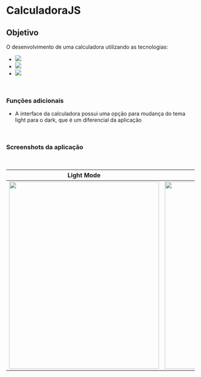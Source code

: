 # CalculadoraJS

## Objetivo

O desenvolvimento de uma calculadora utilizando as tecnologias:

- <img src="https://img.shields.io/badge/html5%20-%23E34F26.svg?&style=for-the-badge&logo=html5&logoColor=white"/> 
- <img src="https://img.shields.io/badge/css3%20-%231572B6.svg?&style=for-the-badge&logo=css3&logoColor=white"/>  
- <img src="https://img.shields.io/badge/javascript%20-%23323330.svg?&style=for-the-badge&logo=javascript&logoColor=%23F7DF1E"/>
<br>

### Funções adicionais

- A interface da calculadora possui uma opção para mudança do tema light para o dark, que é um diferencial da aplicação


<br>

### Screenshots da aplicação
<br>

Light Mode | Dark Mode 
---|---
| <img src="https://github.com/lcassiol/calculadoraJS/blob/master/screenshots/lightmode.png?raw=true" resize="contain" width="400" height="500" />  | <img src="https://github.com/lcassiol/calculadoraJS/blob/master/screenshots/darkmode.png?raw=true" width="400" height="500" > |
